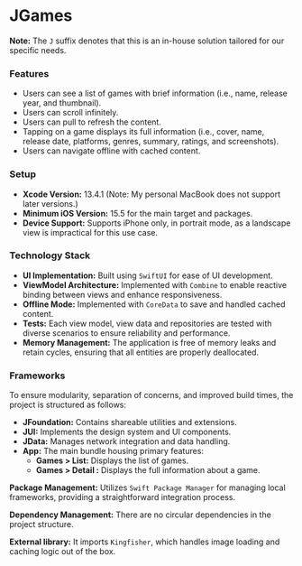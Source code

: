 # JGames

**Note:** The `J` suffix denotes that this is an in-house solution tailored for our specific needs.

### Features
- Users can see a list of games with brief information (i.e., name, release year, and thumbnail).
- Users can scroll infinitely.
- Users can pull to refresh the content.
- Tapping on a game displays its full information (i.e., cover, name, release date, platforms, genres, summary, ratings, and screenshots).
- Users can navigate offline with cached content.

### Setup

- **Xcode Version:** 13.4.1 (Note: My personal MacBook does not support later versions.)
- **Minimum iOS Version:** 15.5 for the main target and packages.
- **Device Support:** Supports iPhone only, in portrait mode, as a landscape view is impractical for this use case.

### Technology Stack

- **UI Implementation:** Built using `SwiftUI` for ease of UI development.
- **ViewModel Architecture:** Implemented with `Combine` to enable reactive binding between views and enhance responsiveness.
- **Offline Mode:** Implemented with `CoreData` to save and handled cached content.
- **Tests:** Each view model, view data and repositories are tested with diverse scenarios to ensure reliability and performance.
- **Memory Management:** The application is free of memory leaks and retain cycles, ensuring that all entities are properly deallocated.

### Frameworks

To ensure modularity, separation of concerns, and improved build times, the project is structured as follows:

- **JFoundation:** Contains shareable utilities and extensions.
- **JUI:** Implements the design system and UI components.
- **JData:** Manages network integration and data handling.
- **App:** The main bundle housing primary features:
  - **Games > List:** Displays the list of games.
  - **Games > Detail :** Displays the full information about a game.

**Package Management:** Utilizes `Swift Package Manager` for managing local frameworks, providing a straightforward integration process.

**Dependency Management:** There are no circular dependencies in the project structure.

**External library:** It imports `Kingfisher`, which handles image loading and caching logic out of the box.